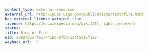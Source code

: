 ```yaml
---
content_type: external-resource
external_url: http://pubs.usgs.gov/publications/text/fire.html
has_external_license_warning: true
license: https://en.wikipedia.org/wiki/All_rights_reserved
status: ''
title: Ring of Fire
uid: a0827b5c-f617-41bd-bfbd-13df5c15f128
wayback_url: ''
---
```

